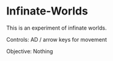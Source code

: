 # Infinate-Worlds
This is an experiment of infinate worlds.

Controls:
AD / arrow keys for movement

Objective:
Nothing
